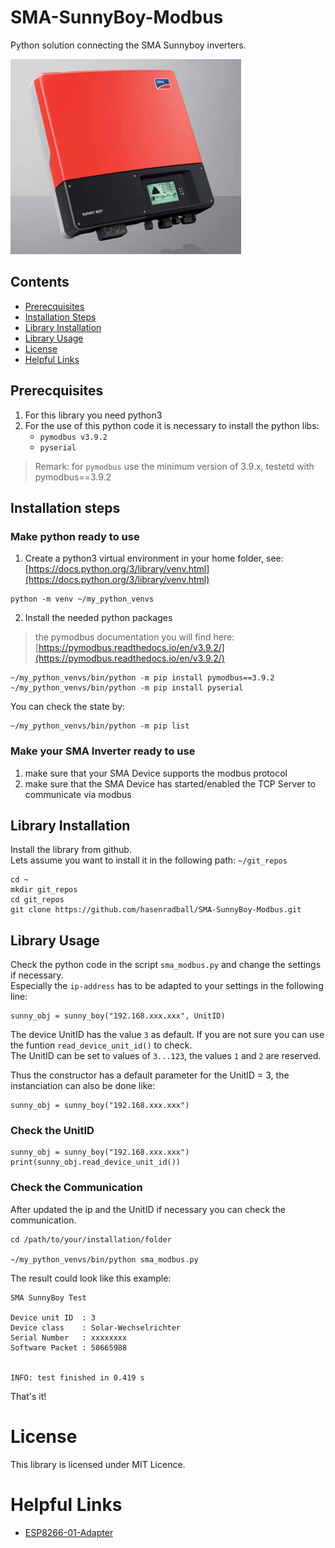 # SMA-SunnyBoy-Modbus
Python solution connecting the SMA Sunnyboy inverters.

![SMA-SunnyBoy](./docs/SMA/SMA-SunnyBoy.jpg)

## Contents
* [Prerecquisites](#prerecquisites)
* [Installation Steps](#installation-steps)
* [Library Installation](#library-installation)
* [Library Usage](#library-usage)
* [License](#license)
* [Helpful Links](#helpful-links)

## Prerecquisites
1. For this library you need python3
2. For the use of this python code it is necessary to install the python libs:
    - `pymodbus v3.9.2`
    - `pyserial`
> Remark: for `pymodbus` use the minimum version of 3.9.x, testetd with pymodbus==3.9.2

## Installation steps
### Make python ready to use
1) Create a python3 virtual environment in your home folder, see:<br>
[https://docs.python.org/3/library/venv.html](https://docs.python.org/3/library/venv.html)

```
python -m venv ~/my_python_venvs
```
2. Install the needed python packages

> the pymodbus documentation you will find here:<br>
[https://pymodbus.readthedocs.io/en/v3.9.2/](https://pymodbus.readthedocs.io/en/v3.9.2/)

```
~/my_python_venvs/bin/python -m pip install pymodbus==3.9.2
~/my_python_venvs/bin/python -m pip install pyserial
```
You can check the state by:

```
~/my_python_venvs/bin/python -m pip list
```



 ### Make your SMA Inverter ready to use
1. make sure that your SMA Device supports the modbus protocol
2. make sure that the SMA Device has started/enabled the TCP Server to communicate via modbus

## Library Installation
Install the library from github.<br>
Lets assume you want to install it in the following path: `~/git_repos`

```
cd ~
mkdir git_repos
cd git_repos
git clone https://github.com/hasenradball/SMA-SunnyBoy-Modbus.git
```
## Library Usage

Check the python code in the script `sma_modbus.py` and change the settings if necessary.<br>
Especially the `ip-address` has to be adapted to your settings in the following line:

```
sunny_obj = sunny_boy("192.168.xxx.xxx", UnitID)
```
The device UnitID has the value  `3` as default. If you are not sure you can use the funtion `read_device_unit_id()` to check.<br>
The UnitID can be set to values of `3...123`, the values `1` and `2` are reserved.<br>

Thus the constructor has a default parameter for the UnitID = 3, the instanciation can also be done like:
```
sunny_obj = sunny_boy("192.168.xxx.xxx")
```
### Check the UnitID
```
sunny_obj = sunny_boy("192.168.xxx.xxx")
print(sunny_obj.read_device_unit_id())
```

### Check the Communication
After updated the ip and the UnitID if necessary you can check the communication.


```
cd /path/to/your/installation/folder

~/my_python_venvs/bin/python sma_modbus.py
```

The result could look like this example:

```
SMA SunnyBoy Test

Device unit ID  : 3
Device class    : Solar-Wechselrichter
Serial Number   : xxxxxxxx
Software Packet : 50665988


INFO: test finished in 0.419 s

```
That's it!


# License
This library is licensed under MIT Licence.

# Helpful Links
* [ESP8266-01-Adapter](https://esp8266-01-adapter.de)
